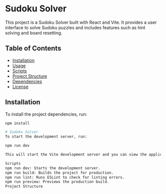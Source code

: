 # Sudoku Solver

This project is a Sudoku Solver built with React and Vite. It provides a user interface to solve Sudoku puzzles and includes features such as hint solving and board resetting.

## Table of Contents

- [Installation](#installation)
- [Usage](#usage)
- [Scripts](#scripts)
- [Project Structure](#project-structure)
- [Dependencies](#dependencies)
- [License](#license)

## Installation

To install the project dependencies, run:

```sh
npm install

# Sudoku Solver
To start the development server, run:

npm run dev

This will start the Vite development server and you can view the application in your browser at http://localhost:3000.

Scripts
npm run dev: Starts the development server.
npm run build: Builds the project for production.
npm run lint: Runs ESLint to check for linting errors.
npm run preview: Previews the production build.
Project Structure
